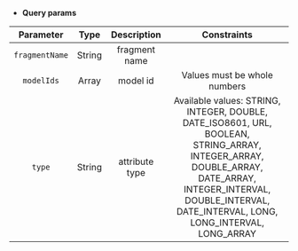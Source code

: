 * **Query params**

| Parameter | Type | Description | Constraints |  
| :-------: | :--: | :---------: | :---------: |  
| `fragmentName` | String | fragment name |  |  
| `modelIds` | Array | model id | Values must be whole numbers |  
| `type` | String | attribute type | Available values: STRING, INTEGER, DOUBLE, DATE_ISO8601, URL, BOOLEAN, STRING_ARRAY, INTEGER_ARRAY, DOUBLE_ARRAY, DATE_ARRAY, INTEGER_INTERVAL, DOUBLE_INTERVAL, DATE_INTERVAL, LONG, LONG_INTERVAL, LONG_ARRAY |  
